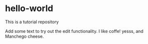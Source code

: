 # hello-world
This is a tutorial repository

Add some text to try out the edit functionality.
I like coffe! yesss, and Manchego cheese.
